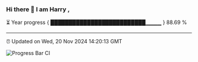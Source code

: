 ### Hi there 👋 I am Harry , 

⏳ Year progress { ██████████████████████████▁▁▁▁ } 88.69 %

---

⏰ Updated on Wed, 20 Nov 2024 14:20:13 GMT

![Progress Bar CI](https://github.com/duykhang68/duykhang68/workflows/Progress%20Bar%20CI/badge.svg)
